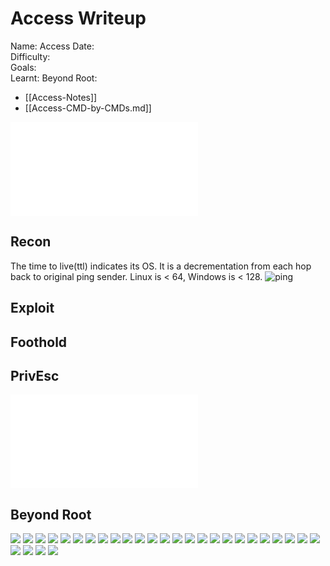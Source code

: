 # Access Writeup

Name: Access
Date:  
Difficulty:  
Goals:  
Learnt:
Beyond Root:

- [[Access-Notes]]
- [[Access-CMD-by-CMDs.md]]


![](Access-map.excalidraw.md)

## Recon

The time to live(ttl) indicates its OS. It is a decrementation from each hop back to original ping sender. Linux is < 64, Windows is < 128.
![ping](Screenshots/ping.png)
	
## Exploit

## Foothold

## PrivEsc

![](Access-map.excalidraw.md)

## Beyond Root


![](2diffs.png)
![](dumpingftp.png)
![](JET4.png)
![](afavouriteword.png)
![](creds.png)
![](3333s.png)
![](passwordaccountandversions.png)
![](johncarter.png)
![](security-4Cc3ssC0ntr0ller.png)
![](yawcam.png)
![](systeminfo.png)
![](netdogssaddogs.png)
![](ZKTeco.png)
![](no172conn.png)
![](alotsofperms.png)
![](icaclzkaccessexes.png)
![](dllhijackingtypes.png)
![](tasklistforntsystem.png)
![](pantherunatttendxmltroll.png)
![](bingobangobongo.png)
![](hashcapturewithresponder.png)
![](ehports.png)
![](revengineertears.png)
![](notcoolenough.png)
![](notup.png)
![](noyawcamprocess.png)
![](therewassystemcmdbutnoanymore.png)
![](whynotsliver.png)
![](cat.png)
